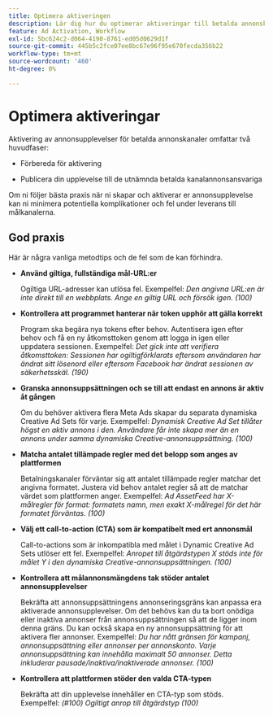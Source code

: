 ```yaml
---
title: Optimera aktiveringen
description: Lär dig hur du optimerar aktiveringar till betalda annonskanaler från tredje part.
feature: Ad Activation, Workflow
exl-id: 5bc624c2-d064-4190-8761-ed05d0629d1f
source-git-commit: 445b5c2fce07ee8bc67e96f95e670fecda356b22
workflow-type: tm+mt
source-wordcount: '460'
ht-degree: 0%

---
```


# Optimera aktiveringar

Aktivering av annonsupplevelser för betalda annonskanaler omfattar två huvudfaser:

* Förbereda för aktivering

* Publicera din upplevelse till de utnämnda betalda kanalannonsansvariga

Om ni följer bästa praxis när ni skapar och aktiverar er annonsupplevelse kan ni minimera potentiella komplikationer och fel under leverans till målkanalerna.

## God praxis

Här är några vanliga metodtips och de fel som de kan förhindra.

* **Använd giltiga, fullständiga mål-URL:er**

  Ogiltiga URL-adresser kan utlösa fel. Exempelfel: _Den angivna URL:en är inte direkt till en webbplats. Ange en giltig URL och försök igen. (100)_

* **Kontrollera att programmet hanterar när token upphör att gälla korrekt**

  Program ska begära nya tokens efter behov. Autentisera igen efter behov och få en ny åtkomsttoken genom att logga in igen eller uppdatera sessionen. Exempelfel: _Det gick inte att verifiera åtkomsttoken: Sessionen har ogiltigförklarats eftersom användaren har ändrat sitt lösenord eller eftersom Facebook har ändrat sessionen av säkerhetsskäl. (190)_

* **Granska annonsuppsättningen och se till att endast en annons är aktiv åt gången**

  Om du behöver aktivera flera Meta Ads skapar du separata dynamiska Creative Ad Sets för varje. Exempelfel: _Dynamisk Creative Ad Set tillåter högst en aktiv annons i den. Användare får inte skapa mer än en annons under samma dynamiska Creative-annonsuppsättning. (100)_

* **Matcha antalet tillämpade regler med det belopp som anges av plattformen**

  Betalningskanaler förväntar sig att antalet tillämpade regler matchar det angivna formatet.  Justera vid behov antalet regler så att de matchar värdet som plattformen anger. Exempelfel: _Ad AssetFeed har X-målregler för format: formatets namn, men exakt X-målregel för det här formatet förväntas. (100)_

* **Välj ett call-to-action (CTA) som är kompatibelt med ert annonsmål**

  Call-to-actions som är inkompatibla med målet i Dynamic Creative Ad Sets utlöser ett fel. Exempelfel: _Anropet till åtgärdstypen X stöds inte för målet Y i den dynamiska Creative-annonsuppsättningen. (100)_

* **Kontrollera att målannonsmängdens tak stöder antalet annonsupplevelser**

  Bekräfta att annonsuppsättningens annonseringsgräns kan anpassa era aktiverade annonsupplevelser. Om det behövs kan du ta bort onödiga eller inaktiva annonser från annonsuppsättningen så att de ligger inom denna gräns. Du kan också skapa en ny annonsuppsättning för att aktivera fler annonser. Exempelfel: _Du har nått gränsen för kampanj, annonsuppsättning eller annonser per annonskonto. Varje annonsuppsättning kan innehålla maximalt 50 annonser. Detta inkluderar pausade/inaktiva/inaktiverade annonser. (100)_

* **Kontrollera att plattformen stöder den valda CTA-typen**

  Bekräfta att din upplevelse innehåller en CTA-typ som stöds. Exempelfel: _(#100) Ogiltigt anrop till åtgärdstyp (100)_
